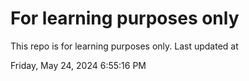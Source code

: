 # For learning purposes only
This repo is for learning purposes only.
Last updated at

Friday, May 24, 2024 6:55:16 PM


